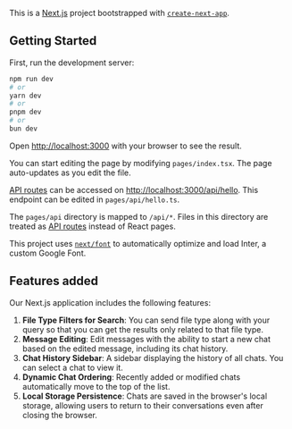 This is a [Next.js](https://nextjs.org/) project bootstrapped with [`create-next-app`](https://github.com/vercel/next.js/tree/canary/packages/create-next-app).

## Getting Started

First, run the development server:

```bash
npm run dev
# or
yarn dev
# or
pnpm dev
# or
bun dev
```

Open [http://localhost:3000](http://localhost:3000) with your browser to see the result.

You can start editing the page by modifying `pages/index.tsx`. The page auto-updates as you edit the file.

[API routes](https://nextjs.org/docs/api-routes/introduction) can be accessed on [http://localhost:3000/api/hello](http://localhost:3000/api/hello). This endpoint can be edited in `pages/api/hello.ts`.

The `pages/api` directory is mapped to `/api/*`. Files in this directory are treated as [API routes](https://nextjs.org/docs/api-routes/introduction) instead of React pages.

This project uses [`next/font`](https://nextjs.org/docs/basic-features/font-optimization) to automatically optimize and load Inter, a custom Google Font.

## Features added

Our Next.js application includes the following features:

1. **File Type Filters for Search**: You can send file type along with your query so that you can get the results only related to that file type.
2. **Message Editing**: Edit messages with the ability to start a new chat based on the edited message, including its chat history.
3. **Chat History Sidebar**: A sidebar displaying the history of all chats. You can select a chat to view it.
4. **Dynamic Chat Ordering**: Recently added or modified chats automatically move to the top of the list.
5. **Local Storage Persistence**: Chats are saved in the browser's local storage, allowing users to return to their conversations even after closing the browser.
